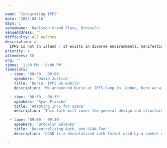 ```yaml
---

name: 'Integrating IPFS'
date: '2023-04-16'
days: 1
venueName: 'Radisson Grand Place, Brussels'
venueAddress: ''
difficulty: All Welcome
description: >-
  IPFS is not an island - it exists in diverse environments, manifesting in different ways depending on the use-case, ranging from mobile devices to blockchains to naming systems, even soon in space. These integration points provide interesting opportunities to explore the capabilities of IPFS and muse on what IPFS even is. We’ll hear from folks on what they’re doing, what’s working, and ponder how far we can flex IPFS to fit the multitude of places it needs to be.
priority: 4
attendees: 50
org: ''
times: '1:30 PM - 6:00 PM'
timeslots:
  - time: '08:30 - 09:00'
    speakers: 'David Justice'
    title: 'Durin: IPFS on mobile'
    description: 'We announced Durin at IPFS Camp in lisbon, here we will explain again what it provides, current work, and future plans for IPFS in mobile with Durin'

  - time: '08:50 - 08:35'
    speakers: 'Ryan Plauche'
    title: 'Adapting IPFS for Space'
    description: 'This talk will cover the general design and structure used in creating an IPFS implementation intended for use in spacecraft and ground stations.'

  - time: '09:00 - 09:30'
    speakers: 'Brooklyn Zelenka'
    title: 'Decentralizing Auth, and UCAN Too'
    description: 'UCAN is a decentalized auth format used by a number of dweb, web3, and IPFS projects. Much like how IPFS uses content addressing to liberate data from centralized hosts, UCAN uses CIDs and OCAP to liberate apps from centralized auth servers. Come find out how UCAN can help throughtout the IPFS stack from block-level access to user permissions to application interop.'

---
```

